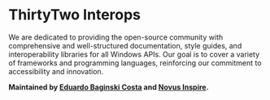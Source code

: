 <h1>ThirtyTwo Interops</h1>

<p>
  We are dedicated to providing the open-source community with comprehensive and well-structured documentation, style guides, and
  interoperability libraries for all Windows APIs. Our goal is to cover a variety of frameworks and programming languages, reinforcing
  our commitment to accessibility and innovation.
</p>

<p>
  <b>
    Maintained by <a href="https://github.com/eduardobaginskicosta" alt="Eduardo Baginski Costa profile">Eduardo Baginski Costa</a> and <a href="https://www.linkedin.com/company/novusinspire/">Novus Inspire</a>.
  </b>
</p>
